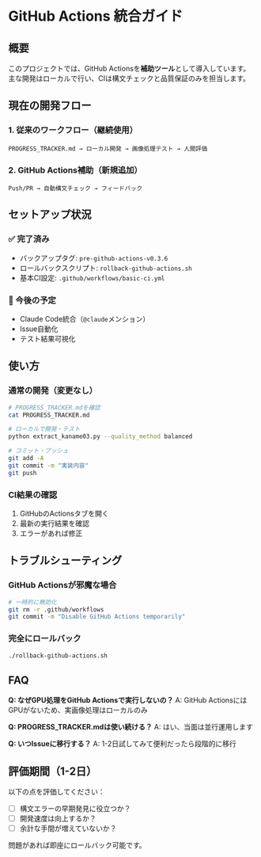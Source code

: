# GitHub Actions 統合ガイド

## 概要

このプロジェクトでは、GitHub Actionsを**補助ツール**として導入しています。
主な開発はローカルで行い、CIは構文チェックと品質保証のみを担当します。

## 現在の開発フロー

### 1. 従来のワークフロー（継続使用）
```
PROGRESS_TRACKER.md → ローカル開発 → 画像処理テスト → 人間評価
```

### 2. GitHub Actions補助（新規追加）
```
Push/PR → 自動構文チェック → フィードバック
```

## セットアップ状況

### ✅ 完了済み
- バックアップタグ: `pre-github-actions-v0.3.6`
- ロールバックスクリプト: `rollback-github-actions.sh`
- 基本CI設定: `.github/workflows/basic-ci.yml`

### 🚧 今後の予定
- Claude Code統合（`@claude`メンション）
- Issue自動化
- テスト結果可視化

## 使い方

### 通常の開発（変更なし）
```bash
# PROGRESS_TRACKER.mdを確認
cat PROGRESS_TRACKER.md

# ローカルで開発・テスト
python extract_kaname03.py --quality_method balanced

# コミット・プッシュ
git add -A
git commit -m "実装内容"
git push
```

### CI結果の確認
1. GitHubのActionsタブを開く
2. 最新の実行結果を確認
3. エラーがあれば修正

## トラブルシューティング

### GitHub Actionsが邪魔な場合
```bash
# 一時的に無効化
git rm -r .github/workflows
git commit -m "Disable GitHub Actions temporarily"
```

### 完全にロールバック
```bash
./rollback-github-actions.sh
```

## FAQ

**Q: なぜGPU処理をGitHub Actionsで実行しないの？**
A: GitHub ActionsにはGPUがないため、実画像処理はローカルのみ

**Q: PROGRESS_TRACKER.mdは使い続ける？**
A: はい、当面は並行運用します

**Q: いつIssueに移行する？**
A: 1-2日試してみて便利だったら段階的に移行

## 評価期間（1-2日）

以下の点を評価してください：
- [ ] 構文エラーの早期発見に役立つか？
- [ ] 開発速度は向上するか？
- [ ] 余計な手間が増えていないか？

問題があれば即座にロールバック可能です。